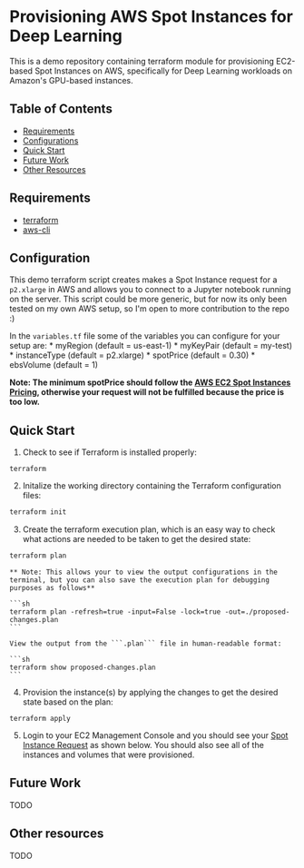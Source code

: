 # Provisioning AWS Spot Instances for Deep Learning

This is a demo repository containing terraform module for provisioning EC2-based Spot Instances on AWS, specifically for Deep Learning workloads on Amazon's GPU-based instances.

## Table of Contents
* [Requirements](#requirements)
* [Configurations](#configuration)
* [Quick Start](#quick-start)
* [Future Work](#future-work)
* [Other Resources](#other-resources)

## Requirements
* [terraform](https://www.terraform.io/)
* [aws-cli](https://aws.amazon.com/cli/)

## Configuration
This demo terraform script creates makes a Spot Instance request for a ```p2.xlarge``` in AWS and allows you to connect to a Jupyter notebook running on the server. This script could be more generic, but for now its only been tested on my own AWS setup, so I'm open to more contribution to the repo :)

In the ```variables.tf``` file some of the variables you can configure for your setup are:
    * myRegion          (default = us-east-1)
    * myKeyPair         (default = my-test)
    * instanceType      (default = p2.xlarge)
    * spotPrice         (default = 0.30)
    * ebsVolume         (default = 1)

**Note: The minimum spotPrice should follow the [AWS EC2 Spot Instances Pricing](https://aws.amazon.com/ec2/spot/pricing/), otherwise your request will not be fulfilled because the price is too low.**

## Quick Start
1. Check to see if Terraform is installed properly:
```
terraform
```
2. Initalize the working directory containing the Terraform configuration files:
```sh
terraform init
```

3. Create the terraform execution plan, which is an easy way to check what actions are needed to be taken to get the desired state:
```sh
terraform plan
```
    ** Note: This allows your to view the output configurations in the terminal, but you can also save the execution plan for debugging purposes as follows**

    ```sh
    terraform plan -refresh=true -input=False -lock=true -out=./proposed-changes.plan
    ```

    View the output from the ```.plan``` file in human-readable format:

    ```sh
    terraform show proposed-changes.plan
    ```

4. Provision the instance(s) by applying the changes to get the desired state based on the plan:
```
terraform apply
```

5. Login to your EC2 Management Console and you should see your [Spot Instance Request](https://docs.aws.amazon.com/AWSEC2/latest/UserGuide/spot-requests.html) as shown below. You should also see all of the instances and  volumes that were provisioned.

## Future Work
TODO

## Other resources
TODO
